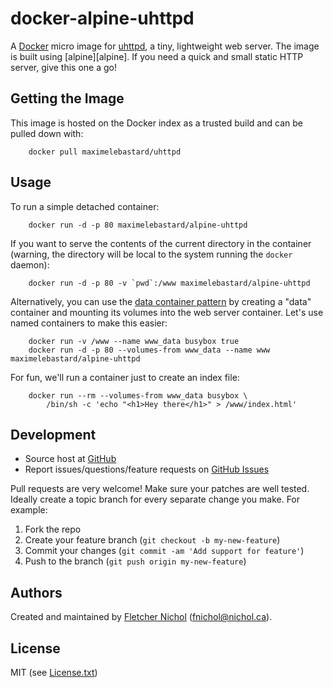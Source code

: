 # docker-alpine-uhttpd

A [Docker][docker] micro image for [uhttpd][uhttpd], a tiny, lightweight web server. The image is built using [alpine][alpine]. If you need a quick and small static HTTP server, give this one a go!

## Getting the Image

This image is hosted on the Docker index as a trusted build and can be pulled down with:

		docker pull maximelebastard/uhttpd

## Usage

To run a simple detached container:

		docker run -d -p 80 maximelebastard/alpine-uhttpd

If you want to serve the contents of the current directory in the container (warning, the directory will be local to the system running the `docker` daemon):

		docker run -d -p 80 -v `pwd`:/www maximelebastard/alpine-uhttpd

Alternatively, you can use the [data container pattern](http://docs.docker.io/use/working_with_volumes/) by creating a "data" container and mounting its volumes into the web server container. Let's use named containers to make this easier:

		docker run -v /www --name www_data busybox true
		docker run -d -p 80 --volumes-from www_data --name www maximelebastard/alpine-uhttpd

For fun, we'll run a container just to create an index file:

		docker run --rm --volumes-from www_data busybox \
			/bin/sh -c 'echo "<h1>Hey there</h1>" > /www/index.html'

## Development

* Source host at [GitHub][repo]
* Report issues/questions/feature requests on [GitHub Issues][issues]

Pull requests are very welcome! Make sure your patches are well tested. Ideally create a topic branch for every separate change you make. For example:

1. Fork the repo
2. Create your feature branch (`git checkout -b my-new-feature`)
3. Commit your changes (`git commit -am 'Add support for feature'`)
4. Push to the branch (`git push origin my-new-feature`)

## Authors

Created and maintained by [Fletcher Nichol][fnichol] (<fnichol@nichol.ca>).

## License

MIT (see [License.txt][license])

[fnichol]:  https://github.com/fnichol
[repo]:     https://github.com/fnichol/docker-uhttpd
[issues]:   https://github.com/fnichol/docker-uhttpd/issues
[license]:  https://github.com/fnichol/docker-uhttpd/blob/master/License.txt

[docker]:           https://www.docker.io/
[progrium_busybox]: https://github.com/progrium/busybox
[uhttpd]:           http://wiki.openwrt.org/doc/howto/http.uhttpd

